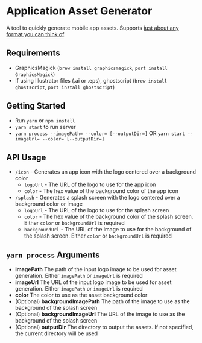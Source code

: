 # Application Asset Generator

A tool to quickly generate mobile app assets. Supports [just about any format you can think of](http://www.graphicsmagick.org/formats.html).

## Requirements

* GraphicsMagick (`brew install graphicsmagick`, `port install GraphicsMagick`)
* If using Illustrator files (.ai or .eps), ghostscript (`brew install ghostscript`, `port install ghostscript`)

## Getting Started

* Run `yarn` or `npm install`
* `yarn start` to run server
* `yarn process --imagePath= --color= [--outputDir=]` OR `yarn start --imageUrl= --color= [--outputDir=]`

## API Usage

* `/icon` - Generates an app icon with the logo centered over a background color
  * `logoUrl` - The URL of the logo to use for the app icon
  * `color` - The hex value of the background color of the app icon
* `/splash` - Generates a splash screen with the logo centered over a background color or image
  * `logoUrl` - The URL of the logo to use for the splash screen
  * `color` - The hex value of the background color of the splash screen. Either `color` or `backgroundUrl` is required
  * `backgroundUrl` - The URL of the image to use for the background of the splash screen. Either `color` or `backgroundUrl` is required

## `yarn process` Arguments

* **imagePath** The path of the input logo image to be used for asset generation. Either `imagePath` or `imageUrl` is required
* **imageUrl** The URL of the input logo image to be used for asset generation. Either `imagePath` or `imageUrl` is required
* **color** The color to use as the asset background color
* (Optional) **backgroundImagePath** The path of the image to use as the background of the splash screen
* (Optional) **backgroundImageUrl** The URL of the image to use as the background of the splash screen
* (Optional) **outputDir** The directory to output the assets. If not specified, the current directory will be used
